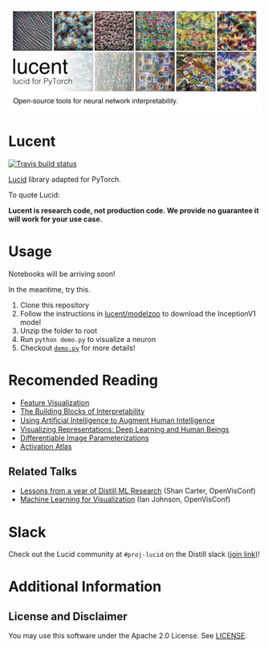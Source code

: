 ![](images/lucent_header.jpg)

# Lucent

<!--*It's still magic even if you know how it's done. GNU Terry Pratchett*-->

[![Travis build status](https://img.shields.io/travis/greentfrapp/lucent.svg)](https://travis-ci.org/greentfrapp/lucent)

[Lucid](https://github.com/tensorflow/lucid) library adapted for PyTorch.

To quote Lucid:

**Lucent is research code, not production code. We provide no guarantee it will work for your use case.**

# Usage

Notebooks will be arriving soon!

In the meantime, try this.

1. Clone this repository
2. Follow the instructions in [lucent/modelzoo](/lucent/modelzoo) to download the InceptionV1 model
3. Unzip the folder to root
4. Run `python demo.py` to visualize a neuron
5. Checkout [`demo.py`](/demo.py) for more details!

# Recomended Reading

* [Feature Visualization](https://distill.pub/2017/feature-visualization/)
* [The Building Blocks of Interpretability](https://distill.pub/2018/building-blocks/)
* [Using Artiﬁcial Intelligence to Augment Human Intelligence](https://distill.pub/2017/aia/)
* [Visualizing Representations: Deep Learning and Human Beings](http://colah.github.io/posts/2015-01-Visualizing-Representations/)
* [Differentiable Image Parameterizations](https://distill.pub/2018/differentiable-parameterizations/)
* [Activation Atlas](https://distill.pub/2019/activation-atlas/)

## Related Talks
* [Lessons from a year of Distill ML Research](https://www.youtube.com/watch?v=jlZsgUZaIyY) (Shan Carter, OpenVisConf)
* [Machine Learning for Visualization](https://www.youtube.com/watch?v=6n-kCYn0zxU) (Ian Johnson, OpenVisConf)

# Slack

Check out the Lucid community at `#proj-lucid` on the Distill slack ([join link](http://slack.distill.pub))!

# Additional Information

## License and Disclaimer

You may use this software under the Apache 2.0 License. See [LICENSE](LICENSE).
